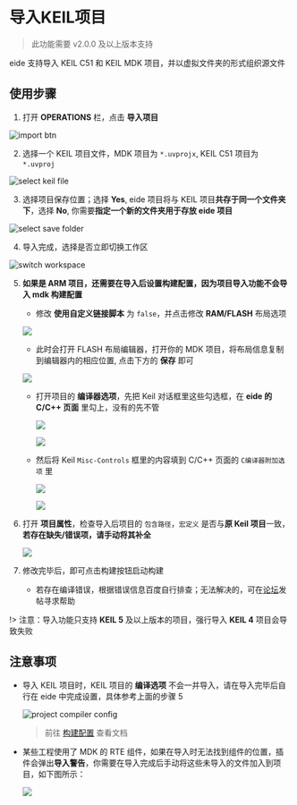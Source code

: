 # 导入KEIL项目

> 此功能需要 v2.0.0 及以上版本支持

eide 支持导入 KEIL C51 和 KEIL MDK 项目，并以虚拟文件夹的形式组织源文件

## 使用步骤

1. 打开 **OPERATIONS** 栏，点击 **导入项目**

  ![import btn](../img/import_prj_btn.png)

2. 选择一个 KEIL 项目文件，MDK 项目为 `*.uvprojx`, KEIL C51 项目为 `*.uvproj`

  ![select keil file](../img/import_sel_file.png)

3. 选择项目保存位置；选择 **Yes**, eide 项目将与 KEIL 项目**共存于同一个文件夹下**，选择 **No**, 你需要**指定一个新的文件夹用于存放 eide 项目**

  ![select save folder](../img/import_sel_save_path.png)

4. 导入完成，选择是否立即切换工作区

  ![switch workspace](../img/import_done.png)

5. **如果是 ARM 项目，还需要在导入后设置构建配置，因为项目导入功能不会导入 mdk 构建配置**
   
   - 修改 **使用自定义链接脚本** 为 `false`，并点击修改 **RAM/FLASH** 布局选项

   ![](../img/import_mod_conf_1.png)

   - 此时会打开 FLASH 布局编辑器，打开你的 MDK 项目，将布局信息复制到编辑器内的相应位置, 点击下方的 **保存** 即可
   
   ![](../img/import_mod_conf_2.png) 

   - 打开项目的 **编译器选项**，先把 Keil 对话框里这些勾选框，在 **eide 的 C/C++ 页面** 里勾上，没有的先不管

     ![](../img/import_prj_keil_opts.png)

     ![](../img/import_prj_builder_options.png)

   - 然后将 Keil `Misc-Controls` 框里的内容填到 C/C++ 页面的 `C编译器附加选项` 里

     ![](../img/import_prj_keil_opts_2.png)
     
     ![](../img/import_prj_builder_options_2.png)

6. 打开 **项目属性**，检查导入后项目的 `包含路径`，`宏定义` 是否与**原 Keil 项目**一致，**若存在缺失/错误项，请手动将其补全**

   ![](../img/import_prj_check_prj_attrs.png)

7. 修改完毕后，即可点击构建按钮启动构建

   - 若存在编译错误，根据错误信息百度自行排查；无法解决的，可在[论坛](https://discuss.em-ide.com)发帖寻求帮助

!> 注意：导入功能只支持 **KEIL 5** 及以上版本的项目，强行导入 **KEIL 4** 项目会导致失败

## 注意事项

- 导入 KEIL 项目时，KEIL 项目的 **编译选项** 不会一并导入，请在导入完毕后自行在 eide 中完成设置，具体参考上面的步骤 5

  ![project compiler config](../img/prj_cmp_conf.png)

  > 前往 [构建配置](zh-cn/builder_config?id=编译选项) 查看文档

- 某些工程使用了 MDK 的 RTE 组件，如果在导入时无法找到组件的位置，插件会弹出**导入警告**，你需要在导入完成后手动将这些未导入的文件加入到项目，如下图所示：

  ![](../img/import_warning.png)
